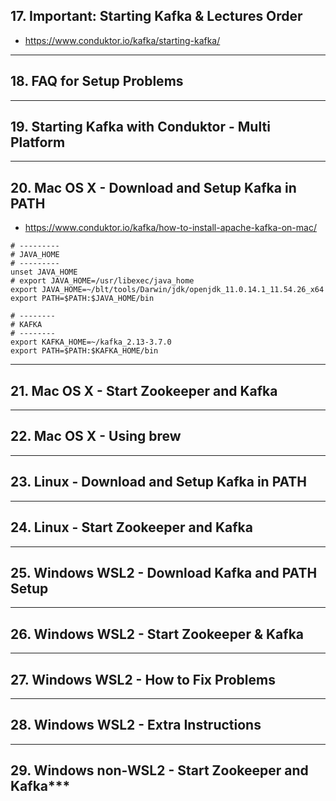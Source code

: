 ## 17. Important: Starting Kafka & Lectures Order
* https://www.conduktor.io/kafka/starting-kafka/
  
***

## 18. FAQ for Setup Problems

***

## 19. Starting Kafka with Conduktor - Multi Platform

***

## 20. Mac OS X - Download and Setup Kafka in PATH
* https://www.conduktor.io/kafka/how-to-install-apache-kafka-on-mac/

```
# ---------
# JAVA_HOME
# ---------
unset JAVA_HOME
# export JAVA_HOME=/usr/libexec/java_home
export JAVA_HOME=~/blt/tools/Darwin/jdk/openjdk_11.0.14.1_11.54.26_x64
export PATH=$PATH:$JAVA_HOME/bin

# --------
# KAFKA
# --------
export KAFKA_HOME=~/kafka_2.13-3.7.0
export PATH=$PATH:$KAFKA_HOME/bin
```

***

## 21. Mac OS X - Start Zookeeper and Kafka

***

## 22. Mac OS X - Using brew

***

## 23. Linux - Download and Setup Kafka in PATH

***

## 24. Linux - Start Zookeeper and Kafka

***

## 25. Windows WSL2 - Download Kafka and PATH Setup

***

## 26. Windows WSL2 - Start Zookeeper & Kafka

***

## 27. Windows WSL2 - How to Fix Problems

***

## 28. Windows WSL2 - Extra Instructions

***
## 29. Windows non-WSL2 - Start Zookeeper and Kafka***
